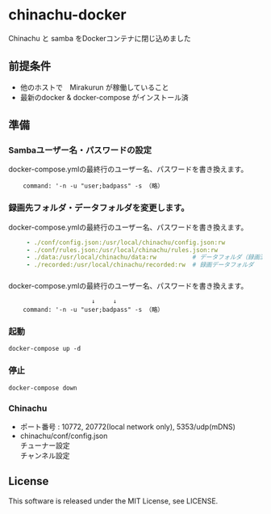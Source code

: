 # chinachu-docker
Chinachu と samba をDockerコンテナに閉じ込めました

## 前提条件
- 他のホストで　Mirakurun が稼働していること
- 最新のdocker & docker-compose がインストール済

## 準備

### Sambaユーザー名・パスワードの設定
docker-compose.ymlの最終行のユーザー名、パスワードを書き換えます。

```
    command: '-n -u "user;badpass" -s （略）
```

### 録画先フォルダ・データフォルダを変更します。

docker-compose.ymlの最終行のユーザー名、パスワードを書き換えます。

```yaml
     - ./conf/config.json:/usr/local/chinachu/config.json:rw
     - ./conf/rules.json:/usr/local/chinachu/rules.json:rw
     - ./data:/usr/local/chinachu/data:rw          # データフォルダ（録画済みファイルリスト、予約リスト）
     - ./recorded:/usr/local/chinachu/recorded:rw  # 録画データフォルダ
```

### 
docker-compose.ymlの最終行のユーザー名、パスワードを書き換えます。

```
                       ↓     ↓
    command: '-n -u "user;badpass" -s （略）
```

### 起動

```shell
docker-compose up -d
```

### 停止

```shell
docker-compose down
```

### Chinachu
- ポート番号 : 10772, 20772(local network only), 5353/udp(mDNS)
- chinachu/conf/config.json  
チューナー設定  
チャンネル設定

## License
This software is released under the MIT License, see LICENSE.
